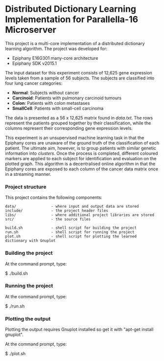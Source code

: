 # Distributed Dictionary Learning Implementation for Parallella-16 Microserver #

This project is a multi-core implementation of a distributed dictionary learning algorithm. The project was developed for:

* Epiphany E16G301 many-core architecture
* Epiphany SDK v2015.1

The input dataset for this experiment consists of 12,625 gene expression levels taken from a sample of 56 subjects. The subjects are classified into four lung cancer categories:

* **Normal**: Subjects without cancer
* **Carcinoid**: Patients with pulmonary carcinoid tumours
* **Colon**: Patients with colon metastases
* **SmallCell**: Patients with small-cell carcinoma

The data is presented as a 56 x 12,625 matrix found in *data.txt*. The rows represent the patients grouped together by their classification, while the columns represent their corresponding gene expression levels.

This experiment is an unsupervised machine learning task in that the Epiphany cores are unaware of the ground truth of the classification of each patient. The ultimate aim, however, is to group patients with similar genetic information into *clusters*. Once the process is completed, different coloured markers are applied to each subject for identification and evaluation on the plotted graph. 
This algorithm is a decentralised online algorithm in that the Epiphany cores are exposed to each column of the cancer data matrix once in a streaming manner.

### Project structure ###

This project contains the following components:

    data/                - where input and output data are stored
    include/             - the project header files
    libs/                - where additional project libraries are stored
    src/                 - the source files

    build.sh             - shell script for building the project
    run.sh               - shell script for running the project
    plot.sh              - shell script for plotting the learned dictionary with Gnuplot

### Building the project ###

At the command prompt, type:

$ ./build.sh

### Running the project ###

At the command prompt, type:

$ ./run.sh

### Plotting the output ###

Plotting the output requires Gnuplot installed so get it with "apt-get install gnuplot".

At the command prompt, type:

$ ./plot.sh
